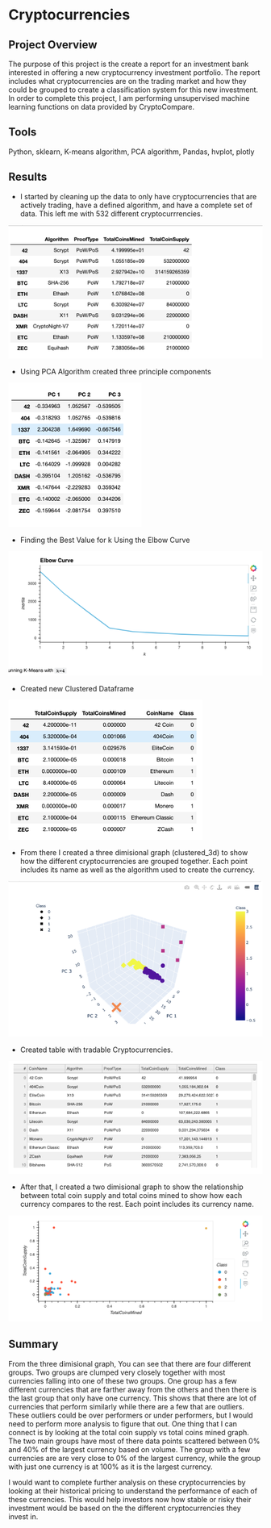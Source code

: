 # Cryptocurrencies
## Project Overview
The purpose of this project is the create a report for an investment bank interested in offering a new cryptocurrency investment portfolio. The report includes what cryptocurrencies are on the trading market and how they could be grouped to create a classification system for this new investment. In order to complete this project, I am performing unsupervised machine learning functions on data provided by CryptoCompare.

## Tools
Python, sklearn, K-means algorithm, PCA algorithm, Pandas, hvplot, plotly

## Results
- I started by cleaning up the data to only have cryptocurrencies that are actively trading, have a defined algorithm, and have a complete set of data. This left me with 532 different cryptocurrrencies. 

![df_crypto_dataframe](./Resources/df_crypto_dataframe.png)

- Using PCA Algorithm created three principle components

![three_principal_components](./Resources/three_principal_components.png)

- Finding the Best Value for k Using the Elbow Curve

![elbow_curve](./Resources/elbow_curve.png)

- Created new Clustered Dataframe

![new_clustered_df](./Resources/new_clustered_df.png)

- From there I created a three dimisional graph (clustered_3d) to show how the different cryptocurrencies are grouped together. Each point includes its name as well as the algorithm used to create the currency.

![clustered_3D](./Resources/clustered_3D.png)

- Created table with tradable Cryptocurrencies.

![tradable_cryptocurrencies](./Resources/tradable_cryptocurrencies.png)

- After that, I created a two dimisional graph to show the relationship between total coin supply and total coins mined to show how each currency compares to the rest. Each point includes its currency name.

![hvplot_scatter](./Resources/hvplot_scatter.png)

## Summary
From the three dimisional graph, You can see that there are four different groups. Two groups are clumped very closely together with most currencies falling into one of these two groups. One group has a few different currencies that are farther away from the others and then there is the last group that only have one currency. This shows that there are lot of currencies that perform similarly while there are a few that are outliers. These outliers could be over performers or under performers, but I would need to perform more analysis to figure that out. One thing that I can connect is by looking at the total coin supply vs total coins mined graph. The two main groups have most of there data points scattered between 0% and 40% of the largest currency based on volume. The group with a few currencies are are very close to 0% of the largest currency, while the group with just one currency is at 100% as it is the largest currency.

I would want to complete further analysis on these cryptocurrencies by looking at their historical pricing to understand the performance of each of these currencies. This would help investors now how stable or risky their investment would be based on the the different cryptocurrencies they invest in.
